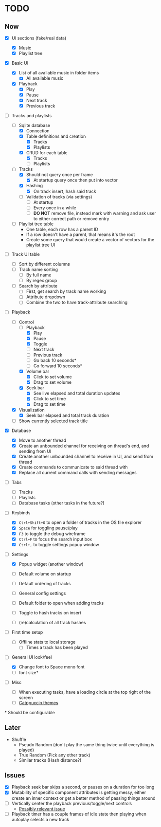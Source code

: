 # TODO

## Now

- [x] UI sections (fake/real data)

  - [x] Music
  - [x] Playlist tree

- [x] Basic UI

  - [x] List of all available music in folder items
    - [x] All available music
  - [x] Playback
    - [x] Play
    - [x] Pause
    - [x] Next track
    - [x] Previous track

- [ ] Tracks and playlists

  - [ ] Sqlite database
    - [x] Connection
    - [x] Table definitions and creation
      - [x] Tracks
      - [x] Playlists
    - [x] CRUD for each table
      - [x] Tracks
      - [ ] Playlists
  - [ ] Tracks
    - [x] Should not query once per frame
      - [x] At startup query once then put into vector
    - [x] Hashing
      - [x] On track insert, hash said track
    - [ ] Validation of tracks (via settings)
      - [ ] At startup
      - [ ] Every once in a while
      - [ ] **DO NOT** remove file, instead mark with warning and ask user to either correct path or remove entry
  - [ ] Playlist tree table
    - One table, each row has a parent ID
    - If a row doesn't have a parent, that means it's the root
    - Create some query that would create a vector of vectors for the playlist tree UI

- [ ] Track UI table

  - [ ] Sort by different columns
  - [ ] Track name sorting
    - [ ] By full name
    - [ ] By regex group
  - [ ] Search by attribute
    - [ ] First, get search by track name working
    - [ ] Attribute dropdown
    - [ ] Combine the two to have track-attribute searching

- [ ] Playback

  - [ ] Control
    - [ ] Playback
      - [x] Play
      - [x] Pause
      - [x] Toggle
      - [ ] Next track
      - [ ] Previous track
      - [ ] Go back 10 seconds\*
      - [ ] Go forward 10 seconds\*
    - [x] Volume bar
      - [x] Click to set volume
      - [x] Drag to set volume
    - [x] Seek bar
      - [x] See live elapsed and total duration updates
      - [x] Click to set time
      - [x] Drag to set time
  - [x] Visualization
    - [x] Seek bar elapsed and total track duration
  - [ ] Show currently selected track title

- [x] Database

  - [x] Move to another thread
  - [x] Create an unbounded channel for receiving on thread's end, and sending from UI
  - [x] Create another unbounded channel to receive in UI, and send from thread
  - [x] Create commands to communicate to said thread with
  - [x] Replace all current command calls with sending messages

- [ ] Tabs

  - [ ] Tracks
  - [ ] Playlists
  - [ ] Database tasks (other tasks in the future?)

- [ ] Keybinds

  - [x] `Ctrl+Shift+O` to open a folder of tracks in the OS file explorer
  - [x] `Space` for toggling pause/play
  - [x] `F3` to toggle the debug wireframe
  - [x] `Ctrl+F` to focus the search input box
  - [x] `Ctrl+,` to toggle settings popup window

- [ ] Settings

  - [x] Popup widget (another window)
  - [ ] Default volume on startup
  - [ ] Default ordering of tracks
  - [ ] General config settings

  - [ ] Default folder to open when adding tracks
  - [ ] Toggle to hash tracks on insert
  - [ ] (re)calculation of all track hashes

- [ ] First time setup

  - [ ] Offline stats to local storage
    - [ ] Times a track has been played

- [ ] General UI look/feel

  - [x] Change font to Space mono font
  - [ ] font size\*

- [ ] Misc
  - [ ] When executing tasks, have a loading circle at the top right of the screen
  - [ ] [Catppuccin themes](https://github.com/catppuccin/egui)

\* Should be configurable

## Later

- Shuffle
  - Pseudo Random (don't play the same thing twice until everything is played)
  - True Random (Pick any other track)
  - Similar tracks (Hash distance?)

## Issues

- [x] Playback seek bar skips a second, or pauses on a duration for too long
- [x] Mutability of specific component attributes is getting messy, either create an inner context or get a better method of passing things around
- [ ] Vertically center the playback previous/toggle/next controls
  - [Possibly relevant issue](https://github.com/emilk/egui/discussions/1197)
- [ ] Playback timer has a couple frames of idle state then playing when autoplay selects a new track
